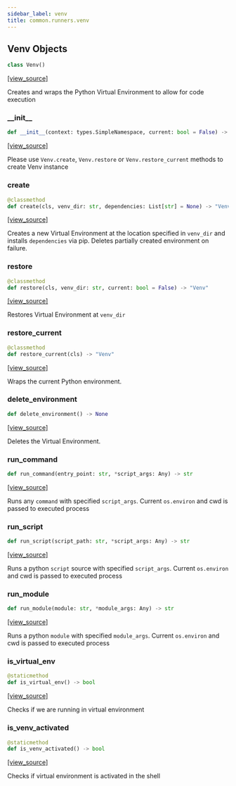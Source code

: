 ```yaml
---
sidebar_label: venv
title: common.runners.venv
---
```


## Venv Objects

```python
class Venv()
```

[[view_source]](https://github.com/dlt-hub/dlt/blob/e9c9ecfa8a644fdb516dd74aabca3bf75bafb154/dlt/common/runners/venv.py#L22)

Creates and wraps the Python Virtual Environment to allow for code execution

### \_\_init\_\_

```python
def __init__(context: types.SimpleNamespace, current: bool = False) -> None
```

[[view_source]](https://github.com/dlt-hub/dlt/blob/e9c9ecfa8a644fdb516dd74aabca3bf75bafb154/dlt/common/runners/venv.py#L25)

Please use `Venv.create`, `Venv.restore` or `Venv.restore_current` methods to create Venv instance

### create

```python
@classmethod
def create(cls, venv_dir: str, dependencies: List[str] = None) -> "Venv"
```

[[view_source]](https://github.com/dlt-hub/dlt/blob/e9c9ecfa8a644fdb516dd74aabca3bf75bafb154/dlt/common/runners/venv.py#L31)

Creates a new Virtual Environment at the location specified in `venv_dir` and installs `dependencies` via pip. Deletes partially created environment on failure.

### restore

```python
@classmethod
def restore(cls, venv_dir: str, current: bool = False) -> "Venv"
```

[[view_source]](https://github.com/dlt-hub/dlt/blob/e9c9ecfa8a644fdb516dd74aabca3bf75bafb154/dlt/common/runners/venv.py#L45)

Restores Virtual Environment at `venv_dir`

### restore\_current

```python
@classmethod
def restore_current(cls) -> "Venv"
```

[[view_source]](https://github.com/dlt-hub/dlt/blob/e9c9ecfa8a644fdb516dd74aabca3bf75bafb154/dlt/common/runners/venv.py#L56)

Wraps the current Python environment.

### delete\_environment

```python
def delete_environment() -> None
```

[[view_source]](https://github.com/dlt-hub/dlt/blob/e9c9ecfa8a644fdb516dd74aabca3bf75bafb154/dlt/common/runners/venv.py#L78)

Deletes the Virtual Environment.

### run\_command

```python
def run_command(entry_point: str, *script_args: Any) -> str
```

[[view_source]](https://github.com/dlt-hub/dlt/blob/e9c9ecfa8a644fdb516dd74aabca3bf75bafb154/dlt/common/runners/venv.py#L93)

Runs any `command` with specified `script_args`. Current `os.environ` and cwd is passed to executed process

### run\_script

```python
def run_script(script_path: str, *script_args: Any) -> str
```

[[view_source]](https://github.com/dlt-hub/dlt/blob/e9c9ecfa8a644fdb516dd74aabca3bf75bafb154/dlt/common/runners/venv.py#L100)

Runs a python `script` source with specified `script_args`. Current `os.environ` and cwd is passed to executed process

### run\_module

```python
def run_module(module: str, *module_args: Any) -> str
```

[[view_source]](https://github.com/dlt-hub/dlt/blob/e9c9ecfa8a644fdb516dd74aabca3bf75bafb154/dlt/common/runners/venv.py#L112)

Runs a python `module` with specified `module_args`. Current `os.environ` and cwd is passed to executed process

### is\_virtual\_env

```python
@staticmethod
def is_virtual_env() -> bool
```

[[view_source]](https://github.com/dlt-hub/dlt/blob/e9c9ecfa8a644fdb516dd74aabca3bf75bafb154/dlt/common/runners/venv.py#L129)

Checks if we are running in virtual environment

### is\_venv\_activated

```python
@staticmethod
def is_venv_activated() -> bool
```

[[view_source]](https://github.com/dlt-hub/dlt/blob/e9c9ecfa8a644fdb516dd74aabca3bf75bafb154/dlt/common/runners/venv.py#L134)

Checks if virtual environment is activated in the shell

